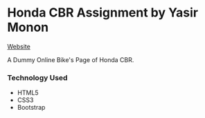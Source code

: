 # Honda CBR Assignment by Yasir Monon

[Website](https://assignment-honda.netlify.app/)

A Dummy Online Bike's Page of Honda CBR.

### Technology Used
- HTML5
- CSS3
- Bootstrap

